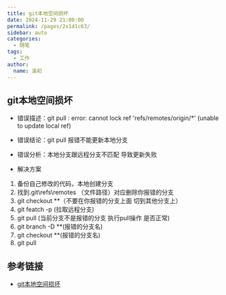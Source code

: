 ```yaml
---
title: git本地空间损坏
date: 2024-11-29 21:00:00
permalink: /pages/2s1d1c63/
sidebar: auto
categories:
  - 随笔
tags:
  - 工作
author: 
  name: 溪初
---
```


## git本地空间损坏
- 错误描述：git pull : error: cannot lock ref 'refs/remotes/origin/*' (unable to update local ref)

- 错误结论：git pull 报错不能更新本地分支

- 错误分析：本地分支跟远程分支不匹配 导致更新失败

- 解决方案
1. 备份自己修改的代码，本地创建分支
2. 找到.git\refs\remotes （文件路径）对应删除你报错的分支
3. git checkout **（不要在你报错的分支上面 切到其他分支上）
4. git featch  -p (拉取远程分支)
5. git pull (当前分支不是报错的分支 执行pull操作 是否正常)
6. git branch  -D **(报错的分支名)
7. git checkout **(报错的分支名)
8. git pull

## 参考链接
- [git本地空间损坏](https://www.cnblogs.com/ifannie/p/13791411.html)